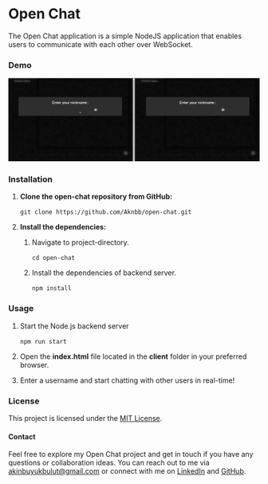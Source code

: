 # Open Chat

The Open Chat application is a simple NodeJS application that enables users to communicate with each other over WebSocket.

### Demo

![Demo](docs/demo.webp)

### Installation

1. **Clone the open-chat repository from GitHub:**

    ```
   git clone https://github.com/Aknbb/open-chat.git
    ```

2. **Install the dependencies:**

   1. Navigate to project-directory.
   
        ```
        cd open-chat
        ```   
      
   2. Install the dependencies of backend server.
   
        ```
        npm install
         ```

 ### Usage  

   1. Start the Node.js backend server
   
       ```
       npm run start
       ```
   
   2. Open the **index.html** file located in the **client** folder in your preferred browser.
   
   3. Enter a username and start chatting with other users in real-time!
   
   
### License

This project is licensed under the [MIT License](LICENSE).

#### Contact
Feel free to explore my Open Chat project and get in touch if you have any questions or collaboration ideas. You can reach out to me via [akinbuyukbulut@gmail.com](mailto:akinbuyukbulut@gmail.com) or connect with me on [LinkedIn](https://www.linkedin.com/in/akinbuyukbulut/) and [GitHub](https://github.com/Aknbb).
